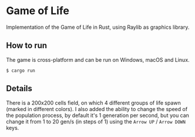 # Game of Life

Implementation of the Game of Life in Rust, using Raylib as graphics library.

## How to run

The game is cross-platform and can be run on Windows, macOS and Linux.

`$ cargo run`

## Details

There is a 200x200 cells field, on which 4 different groups of life spawn (marked in different colors).
I also added the ability to change the speed of the population process, by default it's 1 generation per second, but
you can change it from 1 to 20 gen/s (in steps of 1) using the `Arrow UP` / `Arrow DOWN` keys.
